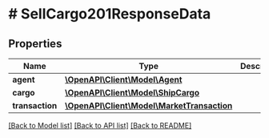 # # SellCargo201ResponseData

## Properties

Name | Type | Description | Notes
------------ | ------------- | ------------- | -------------
**agent** | [**\OpenAPI\Client\Model\Agent**](Agent.md) |  |
**cargo** | [**\OpenAPI\Client\Model\ShipCargo**](ShipCargo.md) |  |
**transaction** | [**\OpenAPI\Client\Model\MarketTransaction**](MarketTransaction.md) |  |

[[Back to Model list]](../../README.md#models) [[Back to API list]](../../README.md#endpoints) [[Back to README]](../../README.md)
